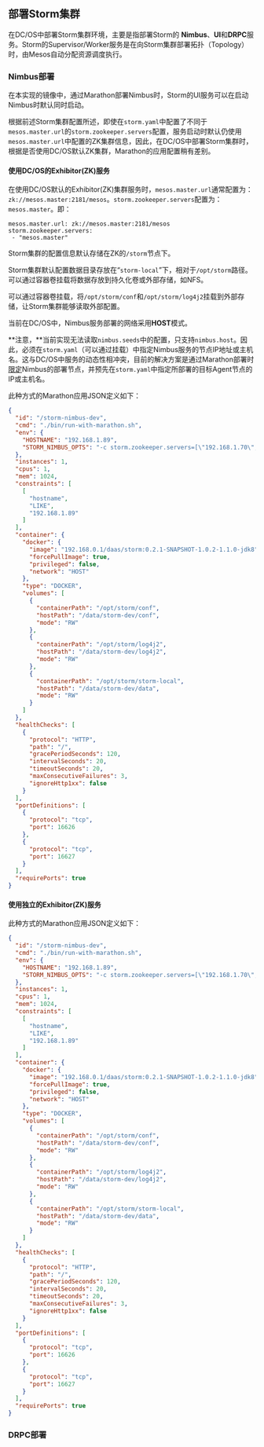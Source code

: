 ## 部署Storm集群

在DC/OS中部署Storm集群环境，主要是指部署Storm的 **Nimbus**、**UI**和**DRPC**服务。Storm的Supervisor/Worker服务是在向Storm集群部署拓扑（Topology）时，由Mesos自动分配资源调度执行。

### Nimbus部署

在本实现的镜像中，通过Marathon部署Nimbus时，Storm的UI服务可以在启动Nimbus时默认同时启动。

根据前述Storm集群配置所述，即使在`storm.yaml`中配置了不同于`mesos.master.url`的`storm.zookeeper.servers`配置，服务启动时默认仍使用`mesos.master.url`中配置的ZK集群信息，因此，在DC/OS中部署Storm集群时，根据是否使用DC/OS默认ZK集群，Marathon的应用配置稍有差别。

#### 使用DC/OS的Exhibitor(ZK)服务

在使用DC/OS默认的Exhibitor(ZK)集群服务时，`mesos.master.url`通常配置为：`zk://mesos.master:2181/mesos`。`storm.zookeeper.servers`配置为：`mesos.master`。即：

```
mesos.master.url: zk://mesos.master:2181/mesos
storm.zookeeper.servers:
 - "mesos.master"
```

Storm集群的配置信息默认存储在ZK的`/storm`节点下。

Storm集群默认配置数据目录存放在“`storm-local`”下，相对于`/opt/storm`路径。可以通过容器卷挂载将数据存放到持久化卷或外部存储，如NFS。

可以通过容器卷挂载，将`/opt/storm/conf`和`/opt/storm/log4j2`挂载到外部存储，让Storm集群能够读取外部配置。

当前在DC/OS中，Nimbus服务部署的网络采用**HOST**模式。

**注意，**当前实现无法读取`nimbus.seeds`中的配置，只支持`nimbus.host`。因此，必须在`storm.yaml`（可以通过挂载）中指定Nimbus服务的节点IP地址或主机名。这与DC/OS中服务的动态性相冲突，目前的解决方案是通过Marathon部署时[限定](/dcos-marathon-constraints.md)Nimbus的部署节点，并预先在`storm.yaml`中指定所部署的目标Agent节点的IP或主机名。

此种方式的Marathon应用JSON定义如下：

```json
{
  "id": "/storm-nimbus-dev",
  "cmd": "./bin/run-with-marathon.sh",
  "env": {
    "HOSTNAME": "192.168.1.89",
    "STORM_NIMBUS_OPTS": "-c storm.zookeeper.servers=[\"192.168.1.70\",\"192.168.1.73\",\"192.168.1.88\"]"
  },
  "instances": 1,
  "cpus": 1,
  "mem": 1024,
  "constraints": [
    [
      "hostname",
      "LIKE",
      "192.168.1.89"
    ]
  ],
  "container": {
    "docker": {
      "image": "192.168.0.1/daas/storm:0.2.1-SNAPSHOT-1.0.2-1.1.0-jdk8",
      "forcePullImage": true,
      "privileged": false,
      "network": "HOST"
    },
    "type": "DOCKER",
    "volumes": [
      {
        "containerPath": "/opt/storm/conf",
        "hostPath": "/data/storm-dev/conf",
        "mode": "RW"
      },
      {
        "containerPath": "/opt/storm/log4j2",
        "hostPath": "/data/storm-dev/log4j2",
        "mode": "RW"
      },
      {
        "containerPath": "/opt/storm/storm-local",
        "hostPath": "/data/storm-dev/data",
        "mode": "RW"
      }
    ]
  },
  "healthChecks": [
    {
      "protocol": "HTTP",
      "path": "/",
      "gracePeriodSeconds": 120,
      "intervalSeconds": 20,
      "timeoutSeconds": 20,
      "maxConsecutiveFailures": 3,
      "ignoreHttp1xx": false
    }
  ],
  "portDefinitions": [
    {
      "protocol": "tcp",
      "port": 16626
    },
    {
      "protocol": "tcp",
      "port": 16627
    }
  ],
  "requirePorts": true
}
```

#### 使用独立的Exhibitor(ZK)服务

此种方式的Marathon应用JSON定义如下：

```json
{
  "id": "/storm-nimbus-dev",
  "cmd": "./bin/run-with-marathon.sh",
  "env": {
    "HOSTNAME": "192.168.1.89",
    "STORM_NIMBUS_OPTS": "-c storm.zookeeper.servers=[\"192.168.1.70\",\"192.168.1.73\",\"192.168.1.88\"]"
  },
  "instances": 1,
  "cpus": 1,
  "mem": 1024,
  "constraints": [
    [
      "hostname",
      "LIKE",
      "192.168.1.89"
    ]
  ],
  "container": {
    "docker": {
      "image": "192.168.0.1/daas/storm:0.2.1-SNAPSHOT-1.0.2-1.1.0-jdk8",
      "forcePullImage": true,
      "privileged": false,
      "network": "HOST"
    },
    "type": "DOCKER",
    "volumes": [
      {
        "containerPath": "/opt/storm/conf",
        "hostPath": "/data/storm-dev/conf",
        "mode": "RW"
      },
      {
        "containerPath": "/opt/storm/log4j2",
        "hostPath": "/data/storm-dev/log4j2",
        "mode": "RW"
      },
      {
        "containerPath": "/opt/storm/storm-local",
        "hostPath": "/data/storm-dev/data",
        "mode": "RW"
      }
    ]
  },
  "healthChecks": [
    {
      "protocol": "HTTP",
      "path": "/",
      "gracePeriodSeconds": 120,
      "intervalSeconds": 20,
      "timeoutSeconds": 20,
      "maxConsecutiveFailures": 3,
      "ignoreHttp1xx": false
    }
  ],
  "portDefinitions": [
    {
      "protocol": "tcp",
      "port": 16626
    },
    {
      "protocol": "tcp",
      "port": 16627
    }
  ],
  "requirePorts": true
}
```

### DRPC部署
